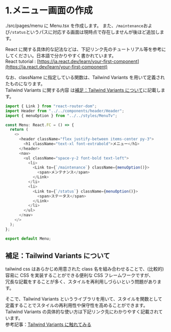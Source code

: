 # 1.メニュー画面の作成

./src/pages/menu に Menu.tsx を作成します。
また、`/maintenance`および`/status`というパスに対応する画面は現時点で存在しませんが後ほど追加します。

React に関する具体的な記法などは、下記リンク先のチュートリアル等を参考にしてください。日本語で分かりやすく書かれています。  
React tutorial : [https://ja.react.dev/learn/your-first-component](https://ja.react.dev/learn/your-first-component)

なお、className に指定している関数は、Tailwind Variants を用いて定義されたものになります。  
Tailwind Variants に関する内容 は[補足：Tailwind Variants について](#補足tailwind-variants-について)に記載します。

```typescript
import { Link } from "react-router-dom";
import Header from "../../components/header/Header";
import { menuOption } from "../../styles/MenuTv";

const Menu: React.FC = () => {
  return (
    <>
      <header className="flex justify-between items-center py-3">
        <h1 className="text-xl font-extrabold">メニュー</h1>
      </header>
      <nav>
        <ul className="space-y-2 font-bold text-left">
          <li>
            <Link to={`/maintenance`} className={menuOption()}>
              <span>メンテナンス</span>
            </Link>
          </li>
          <li>
            <Link to={`/status`} className={menuOption()}>
              <span>ステータス</span>
            </Link>
          </li>
        </ul>
      </nav>
    </>
  );
};

export default Menu;
```

## 補足：Tailwind Variants について

tailwind css はあらかじめ用意された class 名を組み合わせることで、(比較的)容易に CSS を実装することができる便利な CSS フレームワークですが、  
冗長な記載をすることが多く、スタイルを再利用しづらいという問題があります。

そこで、Tailwind Variants というライブラリを用いて、スタイルを関数として定義することでスタイルの再利用性や保守性を高めることができます。  
Tailwind Variants の具体的な使い方は下記リンク先にわかりやすく記載されています。  
参考記事：[Tailwind Variants に触れてみる](https://zenn.dev/yend724/articles/20230603-wgnqrgmj8kymzpev)
